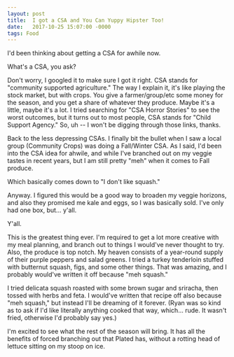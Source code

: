 ```yaml
---
layout: post
title:  I got a CSA and You Can Yuppy Hipster Too!
date:   2017-10-25 15:07:00 -0000
tags: Food
---
```


I'd been thinking about getting a CSA for awhile now. 

What's a CSA, you ask?

Don't worry, I googled it to make sure I got it right. CSA stands for "community supported agriculture." The way I explain it, it's like playing the stock market, but with crops. You give a farmer/group/etc some money for the season, and you get a share of whatever they produce. Maybe it's a little, maybe it's a lot. I tried searching for "CSA Horror Stories" to see the worst outcomes, but it turns out to most people, CSA stands for "Child Support Agency." So, uh -- I won't be digging through those links, thanks.

Back to the less depressing CSAs. I finally bit the bullet when I saw a local group (Community Crops) was doing a Fall/Winter CSA. As I said, I'd been into the CSA idea for ahwile, and while I've branched out on my veggie tastes in recent years, but I am still pretty "meh" when it comes to Fall produce.

Which basically comes down to "I don't like squash."

Anyway. I figured this would be a good way to broaden my veggie horizons, and also they promised me kale and eggs, so I was basically sold. I've only had one box, but... y'all.

Y'all.

This is the greatest thing ever. I'm required to get a lot more creative with my meal planning, and branch out to things I would've never thought to try. Also, the produce is top notch. My heaven consists of a year-round supply of their purple peppers and salad greens. I tried a turkey tenderloin stuffed with butternut squash, figs, and some other things. That was amazing, and I probably would've written it off because "meh squash."

I tried delicata squash roasted with some brown sugar and sriracha, then tossed with herbs and feta. I would've written that recipe off also because "meh squash," but instead I'll be dreaming of it forever. (Ryan was so kind as to ask if I'd like literally anything cooked that way, which... rude. It wasn't fried, otherwise I'd probably say yes.)

I'm excited to see what the rest of the season will bring. It has all the benefits of forced branching out that Plated has, without a rotting head of lettuce sitting on my stoop on ice. 
